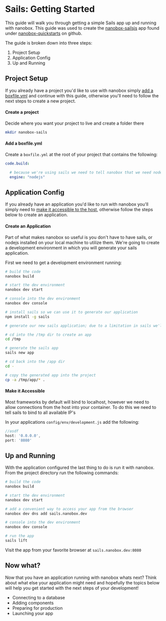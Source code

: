 # Sails: Getting Started
This guide will walk you through getting a simple Sails app up and running with nanobox. This guide was used to create the <a href="https://github.com/nanobox-quickstarts/nanobox-sailsjs" target="\_blank">nanobox-sailsjs</a> app found under <a href="https://github.com/nanobox-quickstarts" target="\_blank">nanobox-quickstarts</a> on github.

The guide is broken down into three steps:

1. Project Setup
2. Application Config
3. Up and Running

## Project Setup
If you already have a project you'd like to use with nanobox simply [add a boxfile.yml](#add-a-boxfile-yml) and continue with this guide, otherwise you'll need to follow the next steps to create a new project.

#### Create a project
Decide where you want your project to live and create a folder there

```bash
mkdir nanobox-sails
```

#### Add a boxfile.yml
Create a `boxfile.yml` at the root of your project that contains the following:

```yaml
code.build:

  # because we're using sails we need to tell nanobox that we need nodejs in our container
  engine: "nodejs"
```

## Application Config
If you already have an application you'd like to run with nanobox you'll simply need to [make it accessible to the host](#make-it-accessible), otherwise follow the steps below to create an application.

#### Create an Application
Part of what makes nanobox so useful is you don't have to have sails, or nodejs installed on your local machine to utilize them. We're going to create a development environment in which you will generate your sails application.

First we need to get a development environment running:

```bash
# build the code
nanobox build

# start the dev environment
nanobox dev start

# console into the dev environment
nanobox dev console

# install sails so we can use it to generate our application
npm install -g sails

# generate our new sails application; due to a limitation in sails we'll have to generate our app in another folder and move it where we want it

# cd into the /tmp dir to create an app
cd /tmp

# generate the sails app
sails new app

# cd back into the /app dir
cd -

# copy the generated app into the project
cp -a /tmp/app/* .
```

#### Make it Accessible
Most frameworks by default will bind to localhost, however we need to allow connections from the host into your container. To do this we need to tell sails to bind to all available IP's

In your applications `config/env/development.js` add the following:

```javascript
//asdf
host: '0.0.0.0',
port: '8080'
```

## Up and Running
With the application configured the last thing to do is run it with nanobox. From the project directory run the following commands:

```bash
# build the code
nanobox build

# start the dev environment
nanobox dev start

# add a convenient way to access your app from the browser
nanobox dev dns add sails.nanobox.dev

# console into the dev environment
nanobox dev console

# run the app
sails lift
```

Visit the app from your favorite browser at `sails.nanobox.dev:8080`

## Now what?
Now that you have an application running with nanobox whats next? Think about what else your application might need and hopefully the topics below will help you get started with the next steps of your development!

* Connecting to a database
* Adding components
* Preparing for production
* Launching your app
